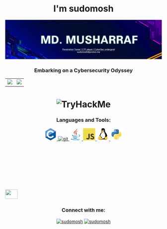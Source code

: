 <h1 align="center">I'm sudomosh</h1>
<div align="center"> <img src ="https://github.com/sudomosh/sudomosh/blob/main/1680626578028.jpeg"> </div>
<h3 align="center">Embarking on a Cybersecurity Odyssey</h3>




<table  align="center" ><tr><td><img src="https://github-readme-stats.vercel.app/api/top-langs/?username=sudomosh&layout=compact&theme=dark&show_icons=true"/></td><td><img src="http://github-readme-streak-stats.herokuapp.com?user=sudomosh&theme=dark"/></td></tr></table>

<h1 align = "center"><img src="https://tryhackme-badges.s3.amazonaws.com/sudomosh.png" alt="TryHackMe"></h1>

<h3 align="center">Languages and Tools:</h3>
<p align="center"> <a href="https://www.cprogramming.com/" target="_blank" rel="noreferrer"> <img src="https://raw.githubusercontent.com/devicons/devicon/master/icons/c/c-original.svg" alt="c" width="40" height="40"/> </a> <a href="https://git-scm.com/" target="_blank" rel="noreferrer"> <img src="https://www.vectorlogo.zone/logos/git-scm/git-scm-icon.svg" alt="git" width="40" height="40"/> </a> <a href="https://www.java.com" target="_blank" rel="noreferrer"> <img src="https://raw.githubusercontent.com/devicons/devicon/master/icons/java/java-original.svg" alt="java" width="40" height="40"/> </a> <a href="https://developer.mozilla.org/en-US/docs/Web/JavaScript" target="_blank" rel="noreferrer"> <img src="https://raw.githubusercontent.com/devicons/devicon/master/icons/javascript/javascript-original.svg" alt="javascript" width="40" height="40"/> </a> <a href="https://www.linux.org/" target="_blank" rel="noreferrer"> <img src="https://raw.githubusercontent.com/devicons/devicon/master/icons/linux/linux-original.svg" alt="linux" width="40" height="40"/> </a> <a href="https://www.python.org" target="_blank" rel="noreferrer"> <img src="https://raw.githubusercontent.com/devicons/devicon/master/icons/python/python-original.svg" alt="python" width="40" height="40"/> </a> </p>

<div class="iframely-embed"><div class="iframely-responsive" style="height: 140px; padding-bottom: 0;"><a href="https://tryhackme.com/p/sudomosh" data-iframely-url="//iframely.net/iXdLgxG?card=small"></a></div></div><script async src="//iframely.net/embed.js"></script>


<img src="https://tryhackme.com/img/badges/streak30.svg"  height="30" width="40">
<h3 align="center">Connect with me:</h3>
<p align="center">
<a href="https://linkedin.com/in/sudomosh" target="blank"><img align="center" src="https://raw.githubusercontent.com/rahuldkjain/github-profile-readme-generator/master/src/images/icons/Social/linked-in-alt.svg" alt="sudomosh" height="30" width="40" /></a>
<a href="https://instagram.com/sudomosh" target="blank"><img align="center" src="https://raw.githubusercontent.com/rahuldkjain/github-profile-readme-generator/master/src/images/icons/Social/instagram.svg" alt="sudomosh" height="30" width="40" /></a>
</p>
